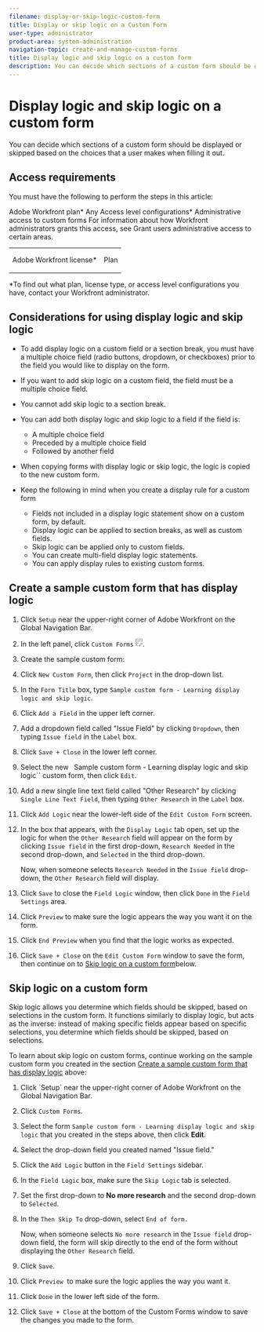```yaml
---
filename: display-or-skip-logic-custom-form
title: Display or skip logic on a Custom Form
user-type: administrator
product-area: system-administration
navigation-topic: create-and-manage-custom-forms
title: Display logic and skip logic on a custom form
description: You can decide which sections of a custom form should be displayed or skipped based on the choices that a user makes when filling it out.
---
```


# Display logic and skip logic on a custom form

You can decide which sections of a custom form should be displayed or skipped based on the choices that a user makes when filling it out.

## Access requirements

You must have the following to perform the steps in this article:

<table cellspacing="0"> 
 <col> 
 <col> 
 <tbody> Adobe Workfront plan* Any 
  <tr> 
   <td role="rowheader">Adobe Workfront license*</td> 
   <td> <p>Plan </p> </td> 
  </tr> Access level configurations* Administrative access to custom forms For information about how Workfront administrators grants this access, see Grant users administrative access to certain areas.  
 </tbody> 
</table>

&#42;To find out what plan, license type, or access level configurations you have, contact your Workfront administrator.

## Considerations for using display logic and skip logic

* To add display logic on a custom field or a section break, you must have a multiple choice field (radio buttons, dropdown, or checkboxes) prior to the field you would like to display on the form.  

* If you want to add skip logic on a custom field, the field must be a multiple choice field.
* You cannot add skip logic to a section break.
* You can add both display logic and skip logic to a field if the field is:

  * A multiple choice field
  * Preceded by a multiple choice field
  * Followed by another field

* When copying forms with display logic or skip logic, the logic is copied to the new custom form.
* Keep the following in mind when you create a display rule for a custom form

  * Fields not included in a display logic statement show on a custom form, by default. 
  * Display logic can be applied to section breaks, as well as custom fields. 
  * Skip logic can be applied only to custom fields. 
  * You can create multi-field display logic statements. 
  * You can apply display rules to existing custom forms.

## Create a sample custom form that has display logic

1. Click `Setup` near the upper-right corner of Adobe Workfront on the Global Navigation Bar.  

1. In the left panel, click `Custom Forms` ![](assets/custom-forms-icon.png). 

1. Create the sample custom form:

  1. Click `New Custom Form`, then click `Project` in the drop-down list.
  
  1. In the `Form Title` box, type `Sample custom form - Learning display logic and skip logic`.
  
  1. Click `Add a Field` in the upper left corner.
  1. Add a dropdown field called "Issue Field" by clicking `Dropdown`, then typing `Issue field` in the `Label` box.
  
  1. Click `Save + Close` in the lower left corner.

1. Select the new ` `Sample custom form - Learning display logic and skip logic`` custom form, then click `Edit`. 

1. Add a new single line text field called "Other Research" by clicking `Single Line Text Field`, then typing  `Other Research` in the `Label` box.

1. Click `Add Logic` near the lower-left side of the `Edit Custom Form` screen.  

1. In the box that appears, with the `Display Logic` tab open, set up the logic for when the `Other Research` field will appear on the form by clicking `Issue field` in the first drop-down, `Research Needed` in the second drop-down, and `Selected` in the third drop-down.

   Now, when someone selects `Research Needed` in the `Issue field` drop-down, the `Other Research` field will display.

1. Click `Save` to close the `Field Logic` window, then click `Done` in the `Field Settings` area. 

1. Click `Preview` to make sure the logic appears the way you want it on the form.
1. Click `End Preview` when you find that the logic works as expected.
1. Click `Save + Close` on the `Edit Custom Form` window to save the form, then continue on to [Skip logic on a custom form](#skip-logic)below.

## Skip logic on a custom form

Skip logic allows you determine which fields should be skipped, based on selections in the custom form. It functions similarly to display logic, but acts as the inverse: instead of making specific fields appear based on specific selections, you determine which fields should be skipped, based on selections.

To learn about skip logic on custom forms, continue working on the sample custom form you created in the section [Create a sample custom form that has display logic](#display-logic) above:

1. <![CDATA[          ]]>Click `Setup` near the upper-right corner of Adobe Workfront on the Global Navigation Bar.  

1. Click `Custom Forms`. 
1. Select the form `Sample custom form - Learning display logic and skip logic` that you created in the steps above, then click **Edit**. 

1. Select the drop-down field you created named "Issue field." 
1. Click the `Add Logic` button in the `Field Settings` sidebar. 

1. In the `Field Logic` box, make sure the `Skip Logic` tab is selected. 

1. Set the first drop-down to **No more research** and the second drop-down to `Selected`.

1. In the `Then Skip To` drop-down, select `End of form.`

   Now, when someone selects `No more research` in the `Issue field` drop-down field, the form will skip directly to the end of the form without displaying the `Other Research` field.

1. Click `Save`. 
1. Click `Preview` &nbsp;to make sure the logic applies&nbsp;the way you want it. 
1. Click `Done` in the lower left side of the form. 
1. Click `Save + Close` at the bottom of the Custom Forms window to save the changes you made to the form.&nbsp;

